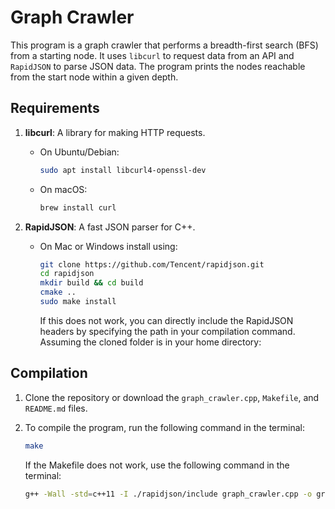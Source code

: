 # Graph Crawler

This program is a graph crawler that performs a breadth-first search (BFS) from a starting node. It uses `libcurl` to request data from an API and `RapidJSON` to parse JSON data. The program prints the nodes reachable from the start node within a given depth.

## Requirements

1. **libcurl**: A library for making HTTP requests.
   - On Ubuntu/Debian:
     ```bash
     sudo apt install libcurl4-openssl-dev
     ```
   - On macOS:
     ```bash
     brew install curl
     ```

2. **RapidJSON**: A fast JSON parser for C++.
   - On Mac or Windows install using:
     ```bash
     git clone https://github.com/Tencent/rapidjson.git
     cd rapidjson
     mkdir build && cd build
     cmake ..
     sudo make install
     ```

     If this does not work, you can directly include the RapidJSON headers by specifying the path in your
compilation command. Assuming the cloned folder is in your home directory:

## Compilation

1. Clone the repository or download the `graph_crawler.cpp`, `Makefile`, and `README.md` files.

2. To compile the program, run the following command in the terminal:
   ```bash
   make
   ```
   If the Makefile does not work, use the following command in the terminal:
   ```bash
   g++ -Wall -std=c++11 -I ./rapidjson/include graph_crawler.cpp -o graph_crawler -lcurl
   ```

   
